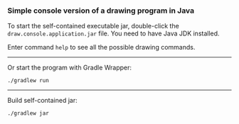 ### Simple console version of a drawing program in Java


To start the self-contained executable jar, double-click the `draw.console.application.jar` file. You need to have Java JDK installed.

Enter command `help` to see all the possible drawing commands.

---

Or start the program with Gradle Wrapper:

	./gradlew run

---

Build self-contained jar:

	./gradlew jar

